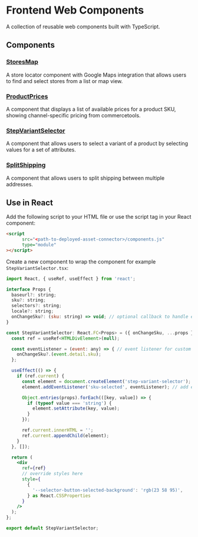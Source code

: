 # Frontend Web Components

A collection of reusable web components built with TypeScript.

## Components

### [StoresMap](./src/components/stores-map/README.md)
A store locator component with Google Maps integration that allows users to find and select stores from a list or map view.

### [ProductPrices](./src/components/product-prices/README.md)
A component that displays a list of available prices for a product SKU, showing channel-specific pricing from commercetools.

### [StepVariantSelector](./src/components/step-variant-selector/README.md)
A component that allows users to select a variant of a product by selecting values for a set of attributes.

### [SplitShipping](./src/components/split-shipping/README.md)
A component that allows users to split shipping between multiple addresses.


## Use in React
Add the following script to your HTML file or use the script tag in your React component:

```html
<script
      src="<path-to-deployed-asset-connector>/components.js"
      type="module"
></script>
```
Create a new component to wrap the component for example `StepVariantSelector.tsx`:

```jsx
import React, { useRef, useEffect } from 'react';

interface Props {
  baseurl?: string;
  sku?: string;
  selectors?: string;
  locale?: string;
  onChangeSku?: (sku: string) => void; // optional callback to handle events
}

const StepVariantSelector: React.FC<Props> = ({ onChangeSku, ...props }) => {
  const ref = useRef<HTMLDivElement>(null);

  const eventListener = (event: any) => { // event listener for custom events
    onChangeSku?.(event.detail.sku);
  };

  useEffect(() => {
    if (ref.current) {
      const element = document.createElement('step-variant-selector');
      element.addEventListener('sku-selected', eventListener); // add event listener for custom events

      Object.entries(props).forEach(([key, value]) => {
        if (typeof value === 'string') {
          element.setAttribute(key, value);
        }
      });

      ref.current.innerHTML = '';
      ref.current.appendChild(element);
    }
  }, []);

  return (
    <div
      ref={ref}
      // override styles here
      style={
        {
          '--selector-button-selected-background': 'rgb(23 58 95)',
        } as React.CSSProperties
      }
    />
  );
};

export default StepVariantSelector;
```


